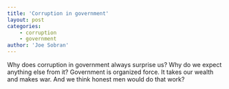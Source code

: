 ```yaml
---
title: 'Corruption in government'
layout: post
categories:
    - corruption
    - government
author: 'Joe Sobran'
---
```


Why does corruption in government always surprise us? Why do we expect anything else from it? Government is organized force. It takes our wealth and makes war. And we think honest men would do that work?